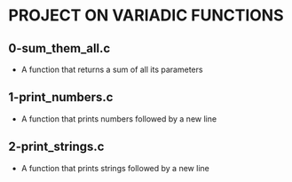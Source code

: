 # PROJECT ON VARIADIC FUNCTIONS
## 0-sum_them_all.c
* A function that returns a sum of all its parameters
## 1-print_numbers.c
* A function that prints numbers followed by a new line
## 2-print_strings.c
* A function that prints strings followed by a new line

